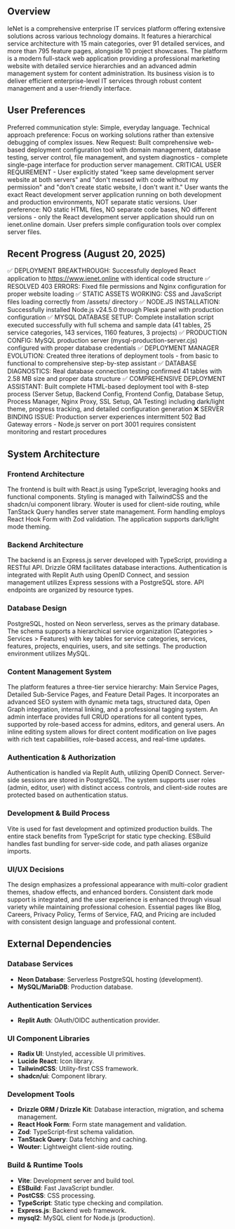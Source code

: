 ## Overview
IeNet is a comprehensive enterprise IT services platform offering extensive solutions across various technology domains. It features a hierarchical service architecture with 15 main categories, over 91 detailed services, and more than 795 feature pages, alongside 10 project showcases. The platform is a modern full-stack web application providing a professional marketing website with detailed service hierarchies and an advanced admin management system for content administration. Its business vision is to deliver efficient enterprise-level IT services through robust content management and a user-friendly interface.

## User Preferences
Preferred communication style: Simple, everyday language.
Technical approach preference: Focus on working solutions rather than extensive debugging of complex issues.
New Request: Built comprehensive web-based deployment configuration tool with domain management, database testing, server control, file management, and system diagnostics - complete single-page interface for production server management.
CRITICAL USER REQUIREMENT - User explicitly stated "keep same development server website at both servers" and "don't messed with code without my permission" and "don't create static website, I don't want it." User wants the exact React development server application running on both development and production environments, NOT separate static versions. User preference: NO static HTML files, NO separate code bases, NO different versions - only the React development server application should run on ienet.online domain. User prefers simple configuration tools over complex server files.

## Recent Progress (August 20, 2025)
✅ DEPLOYMENT BREAKTHROUGH: Successfully deployed React application to https://www.ienet.online with identical code structure
✅ RESOLVED 403 ERRORS: Fixed file permissions and Nginx configuration for proper website loading
✅ STATIC ASSETS WORKING: CSS and JavaScript files loading correctly from /assets/ directory
✅ NODE.JS INSTALLATION: Successfully installed Node.js v24.5.0 through Plesk panel with production configuration
✅ MYSQL DATABASE SETUP: Complete installation script executed successfully with full schema and sample data (41 tables, 25 service categories, 143 services, 1160 features, 3 projects)
✅ PRODUCTION CONFIG: MySQL production server (mysql-production-server.cjs) configured with proper database credentials
✅ DEPLOYMENT MANAGER EVOLUTION: Created three iterations of deployment tools - from basic to functional to comprehensive step-by-step assistant
✅ DATABASE DIAGNOSTICS: Real database connection testing confirmed 41 tables with 2.58 MB size and proper data structure
✅ COMPREHENSIVE DEPLOYMENT ASSISTANT: Built complete HTML-based deployment tool with 8-step process (Server Setup, Backend Config, Frontend Config, Database Setup, Process Manager, Nginx Proxy, SSL Setup, QA Testing) including dark/light theme, progress tracking, and detailed configuration generation
❌ SERVER BINDING ISSUE: Production server experiences intermittent 502 Bad Gateway errors - Node.js server on port 3001 requires consistent monitoring and restart procedures

## System Architecture

### Frontend Architecture
The frontend is built with React.js using TypeScript, leveraging hooks and functional components. Styling is managed with TailwindCSS and the shadcn/ui component library. Wouter is used for client-side routing, while TanStack Query handles server state management. Form handling employs React Hook Form with Zod validation. The application supports dark/light mode theming.

### Backend Architecture
The backend is an Express.js server developed with TypeScript, providing a RESTful API. Drizzle ORM facilitates database interactions. Authentication is integrated with Replit Auth using OpenID Connect, and session management utilizes Express sessions with a PostgreSQL store. API endpoints are organized by resource types.

### Database Design
PostgreSQL, hosted on Neon serverless, serves as the primary database. The schema supports a hierarchical service organization (Categories > Services > Features) with key tables for service categories, services, features, projects, enquiries, users, and site settings. The production environment utilizes MySQL.

### Content Management System
The platform features a three-tier service hierarchy: Main Service Pages, Detailed Sub-Service Pages, and Feature Detail Pages. It incorporates an advanced SEO system with dynamic meta tags, structured data, Open Graph integration, internal linking, and a professional tagging system. An admin interface provides full CRUD operations for all content types, supported by role-based access for admins, editors, and general users. An inline editing system allows for direct content modification on live pages with rich text capabilities, role-based access, and real-time updates.

### Authentication & Authorization
Authentication is handled via Replit Auth, utilizing OpenID Connect. Server-side sessions are stored in PostgreSQL. The system supports user roles (admin, editor, user) with distinct access controls, and client-side routes are protected based on authentication status.

### Development & Build Process
Vite is used for fast development and optimized production builds. The entire stack benefits from TypeScript for static type checking. ESBuild handles fast bundling for server-side code, and path aliases organize imports.

### UI/UX Decisions
The design emphasizes a professional appearance with multi-color gradient themes, shadow effects, and enhanced borders. Consistent dark mode support is integrated, and the user experience is enhanced through visual variety while maintaining professional cohesion. Essential pages like Blog, Careers, Privacy Policy, Terms of Service, FAQ, and Pricing are included with consistent design language and professional content.

## External Dependencies

### Database Services
- **Neon Database**: Serverless PostgreSQL hosting (development).
- **MySQL/MariaDB**: Production database.

### Authentication Services
- **Replit Auth**: OAuth/OIDC authentication provider.

### UI Component Libraries
- **Radix UI**: Unstyled, accessible UI primitives.
- **Lucide React**: Icon library.
- **TailwindCSS**: Utility-first CSS framework.
- **shadcn/ui**: Component library.

### Development Tools
- **Drizzle ORM / Drizzle Kit**: Database interaction, migration, and schema management.
- **React Hook Form**: Form state management and validation.
- **Zod**: TypeScript-first schema validation.
- **TanStack Query**: Data fetching and caching.
- **Wouter**: Lightweight client-side routing.

### Build & Runtime Tools
- **Vite**: Development server and build tool.
- **ESBuild**: Fast JavaScript bundler.
- **PostCSS**: CSS processing.
- **TypeScript**: Static type checking and compilation.
- **Express.js**: Backend web framework.
- **mysql2**: MySQL client for Node.js (production).